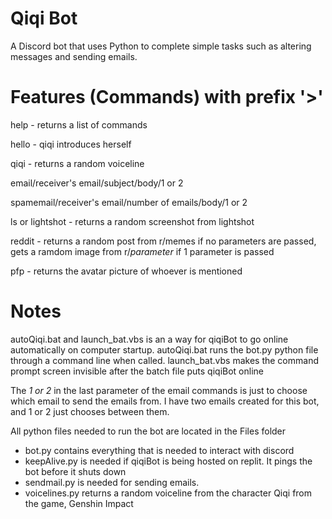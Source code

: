 # Qiqi Bot
A Discord bot that uses Python to complete simple tasks such as altering messages and sending emails.

# Features (Commands) with prefix '>'

help - returns a list of commands

hello - qiqi introduces herself

qiqi - returns a random voiceline

email/receiver's email/subject/body/1 or 2

spamemail/receiver's email/number of emails/body/1 or 2

ls or lightshot - returns a random screenshot from lightshot

reddit - returns a random post from r/memes if no parameters are passed, gets a ramdom image from r/*parameter* if 1 parameter is passed

pfp - returns the avatar picture of whoever is mentioned

# Notes

autoQiqi.bat and launch_bat.vbs is an a way for qiqiBot to go online automatically on computer startup.
autoQiqi.bat runs the bot.py python file through a command line when called.
launch_bat.vbs makes the command prompt screen invisible after the batch file puts qiqiBot online

The *1 or 2* in the last parameter of the email commands is just to choose which email to send the emails from. I have two emails created for this bot, and 1 or 2 just chooses between them.

All python files needed to run the bot are located in the Files folder
- bot.py contains everything that is needed to interact with discord
- keepAlive.py is needed if qiqiBot is being hosted on replit. It pings the bot before it shuts down
- sendmail.py is needed for sending emails.
- voicelines.py returns a random voiceline from the character Qiqi from the game, Genshin Impact
